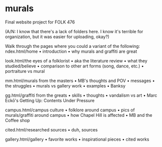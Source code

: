 # murals
Final website project for FOLK 476

(A/N: I know that there's a lack of folders here. I know it's terrible for organization, but it was easier for uploading, okay?)

Walk through the pages where you could a variant of the following:
ndex.html/home
	• introduction
	• why murals and graffiti are great

look.html/the eyes of a folklorist
	• aka the literature review
	• what they studied/believe
	• comparison to other art forms (song, dance, etc.)
	• portraiture vs mural

mm.html/murals from the masters
	• MB's thoughts and POV
	• messages
	• the struggles
	• murals vs gallery work
	• examples
	• Banksy

gg.html/graffiti from the greats
	• skills
	• thoughts
	• vandalism vs art
	• Marc Eckō's Getting Up: Contents Under Pressure

campus.html/campus culture
	• folklore around campus
	• pics of murals/graffiti around campus
	• how Chapel Hill is affected
	• MB and the Coffee shop

cited.html/researched sources
	• duh, sources

gallery.html/gallery
	• favorite works
	• inspirational pieces
	• cited works

